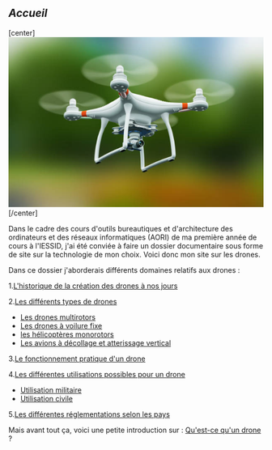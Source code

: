 ## ***Accueil***


[center]![imagelibrededroit](images/istockphoto-911190112-612x612.jpg "image libre de droit")[/center]


Dans le cadre des cours d'outils bureautiques et d'architecture des ordinateurs et des réseaux informatiques (AORI) de ma première année de cours à l'IESSID, j'ai été conviée à faire un dossier documentaire sous forme de site sur la technologie de mon choix. Voici donc mon site sur les drones.

Dans ce dossier j'aborderais différents domaines relatifs aux drones :


1.[L'historique de la création des drones à nos jours](historique.md)  


2.[Les différents types de drones](cm.md)  

* [Les drones multirotors](multir.md)   
 * [Les drones à voilure fixe](voilfix.md)  
 * [les hélicoptères monorotors](hmr.md)  
 * [Les avions à décollage et atterissage vertical](avdecver.md)  
 

3.[Le fonctionnement pratique d'un drone](fonct.md)  


4.[Les différentes utilisations possibles pour un drone](uti.md)   

* [Utilisation militaire](um.md)
* [Utilisation civile](uc.md)

5.[Les différentes réglementations selon les pays](regle.md)


Mais avant tout ça, voici une petite introduction sur : [Qu'est-ce qu'un drone](intro.md) ?
